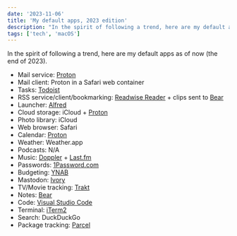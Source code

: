 ```yaml
---
date: '2023-11-06'
title: 'My default apps, 2023 edition'
description: "In the spirit of following a trend, here are my default apps as of now (the end of 2023)."
tags: ['tech', 'macOS']
---
```


In the spirit of following a trend, here are my default apps as of now (the end of 2023).<!-- excerpt -->

- Mail service: <a class="plausible-event-name=Proton+referral" href="https://pr.tn/ref/X775YX40Z50G">Proton</a>
- Mail client: Proton in a Safari web container
- Tasks: [Todoist](https://todoist.com)
- RSS service/client/bookmarking: [Readwise Reader](https://readwise.io/read) + clips sent to [Bear](https://bear.app)
- Launcher: [Alfred](https://alfredapp.com)
- Cloud storage: iCloud + <a class="plausible-event-name=Proton+referral" href="https://pr.tn/ref/X775YX40Z50G">Proton</a>
- Photo library: iCloud
- Web browser: Safari
- Calendar: <a class="plausible-event-name=Proton+referral" href="https://pr.tn/ref/X775YX40Z50G">Proton</a>
- Weather: Weather.app
- Podcasts: N/A
- Music: [Doppler](https://brushedtype.com/doppler) + [Last.fm](https://last.fm)
- Passwords: [1Password.com](https://1password.com)
- Budgeting: [YNAB](https://ynab.com)
- Mastodon: [Ivory](https://tapbots.com/ivory)
- TV/Movie tracking: [Trakt](https://trakt.tv)
- Notes: [Bear](https://bear.app)
- Code: [Visual Studio Code](https://code.visualstudio.com)
- Terminal: [iTerm2](https://iterm2.com)
- Search: DuckDuckGo
- Package tracking: [Parcel](https://parcelapp.net)